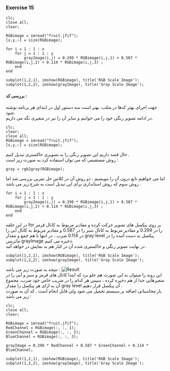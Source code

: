 ### Exercise 15
```
clc;
close all;
clear;

RGBimage = imread("fruit.jfif");
[x,y,~] = size(RGBimage);

for i = 1 : 1 : x
    for j = 1 : 1 : y
        grayImage(i,j) = 0.299 * RGBimage(i,j,1) + 0.587 * RGBimage(i,j,2) + 0.114 * RGBimage(i,j,3) ;
    end
end

subplot(1,2,1), imshow(RGBimage), title('RGB Scale Image');
subplot(1,2,2), imshow(grayImage), title('Gray Scale Image');
```
#### بررسی کد :
جهت اجرای بهتر کدها در متلب، بهتر است سه دستور اول در ابتدای هر برنامه نوشته شود. 
<br/>
در ادامه تصویر رنگی خود را می خوانیم و سایز آن را نیز در متغیری نگه می داریم.
```
clc;
clear;
close all;
RGBimage = imread("fruit.jfif");
[x,y,~] = size(RGBimage);
```
حال قصد داریم این تصویر رنگی را به تصویری خاکستری تبدیل کنیم .
<br/>
 روش مستقیمی که می توان استفاده کرد به صورت زیر است :
 
```
gray = rgb2gray(RGBimage);
```
اما می خواهیم تابع درون آن را بنویسیم . دو روش آن در کلاس حل تمرین بررسی شد اما روش سوم که روش استانداری برای این تبدیل است به شرح زیر می باشد .
```
for i = 1 : 1 : x
    for j = 1 : 1 : y
        grayImage(i,j) = 0.299 * RGBimage(i,j,1) + 0.587 * RGBimage(i,j,2) + 0.114 * RGBimage(i,j,3) ;
    end
end
```
در این حلقه for بر روی پیکسل های تصویر حرکت کرده و مقادیر مربوط به کانال قرمز را در 0.299 و مقادیر مربوط به کانال سبز را در 0.587 و مقادیر مربوط به کانال آبی را در 0.114 ضرب ، در انتها با هم جمع و مقدار gray level پیکسل به دست آمده را
در ماتریس grayImage ذخیره می کنیم. 
<br/>
در نهایت تصویر رنگی و خاکستری شده آن در کنار هم به نمایش در خواهد آمد .   

```
subplot(1,2,1), imshow(RGBimage), title('RGB Scale Image');
subplot(1,2,2), imshow(grayImage), title('Gray Scale Image');
```
نتیجه به صورت زیر می باشد : 
![Result](https://github.com/semnan-university-ai/image-processing-class-002/blob/main/exercises/fatemeh456/15/Result.PNG)
<br/>
این روند را میتوان به این صورت هم جلو برد که ابتدا کانال های قرمز و سبز و آبی را در متغیرهایی جدا از هم دخیره کرده ، سپس هر کدام را در ضریب خاص خود ضرب، مجموع آن به ازای هر پیکسل را مقدار gray level آن پیکسل قرار دهیم .
<br/>
بار محاسباتی اضافه بر سیستم تحمیل می شود ولی قابل انجام است .
کد آن به صورت زیر می باشد :
```
clc;
close all;
clear;

RGBimage = imread("fruit.jfif");
RedChannel = RGBimage(:, :, 1);
GreenChannel = RGBimage(:, :, 2);
BlueChannel = RGBimage(:, :, 3);

grayImage = 0.299 * RedChannel + 0.587 * GreenChannel + 0.114 * BlueChannel;

subplot(1,2,1), imshow(RGBimage), title('RGB Scale Image');
subplot(1,2,2), imshow(grayImage), title('Gray Scale Image');
```
